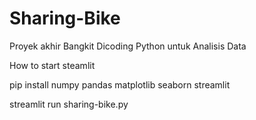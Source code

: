 # Sharing-Bike

Proyek akhir Bangkit Dicoding Python untuk Analisis Data

How to start steamlit

pip install numpy pandas matplotlib seaborn streamlit

streamlit run sharing-bike.py
